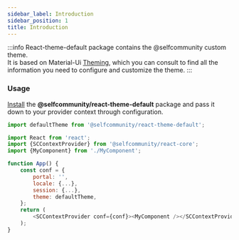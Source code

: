 ```yaml
---
sidebar_label: Introduction
sidebar_position: 1
title: Introduction
---
```


:::info
React-theme-default package contains the @selfcommunity custom theme.<br />
It is based on Material-Ui [Theming](https://mui.com/material-ui/customization/theming/), which you can consult to find all the information you need to configure and customize the theme.
:::


### Usage
[Install](/docs/sdk/community-js/getting_started/installation#install-react-theme-default) the **@selfcommunity/react-theme-default** package and pass it down to your provider context through configuration.

```js
import defaultTheme from '@selfcommunity/react-theme-default';

import React from 'react';
import {SCContextProvider} from '@selfcommunity/react-core';
import {MyComponent} from './MyComponent';

function App() {
    const conf = {
        portal: '',
        locale: {...},
        session: {...},
        theme: defaultTheme,
    };
    return (
        <SCContextProvider conf={conf}><MyComponent /></SCContextProvider>
    );
}
```